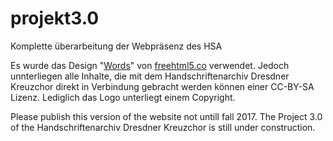 # projekt3.0
Komplette überarbeitung der Webpräsenz des HSA

Es wurde das Design "[Words](https://freehtml5.co/words-free-html5-bootstrap-template-multi-purpose/)" von [freehtml5.co](http://freehtml5.co) verwendet. Jedoch unnterliegen alle Inhalte, die mit dem Handschriftenarchiv Dresdner Kreuzchor direkt in Verbindung gebracht werden können einer CC-BY-SA Lizenz. Lediglich das Logo unterliegt einem Copyright.

Please publish this version of the website not untill fall 2017. The Project 3.0 of the Handschriftenarchiv Dresdner Kreuzchor is still under construction.
